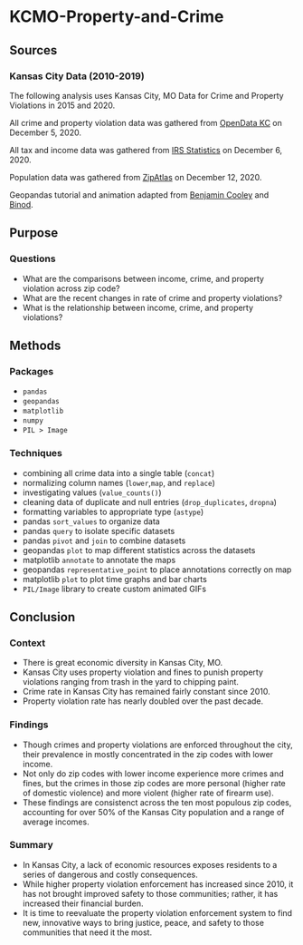 # KCMO-Property-and-Crime

## Sources

### Kansas City Data (2010-2019)
The following analysis uses Kansas City, MO Data for Crime and Property Violations in 2015 and 2020.

All crime and property violation data was gathered from [OpenData KC](https://data.kcmo.org/) on December 5, 2020.

All tax and income data was gathered from [IRS Statistics](https://www.irs.gov/statistics/soi-tax-stats-individual-income-tax-statistics-zip-code-data-soi) on December 6, 2020.

Population data was gathered from [ZipAtlas](http://zipatlas.com/us/mo/kansas-city/zip-code-comparison/population-density.htm) on December 12, 2020.

Geopandas tutorial and animation adapted from [Benjamin Cooley](https://towardsdatascience.com/how-to-make-a-gif-map-using-python-geopandas-and-matplotlib-cd8827cefbc8) and [Binod](https://stackoverflow.com/questions/753190/programmatically-generate-video-or-animated-gif-in-python).

## Purpose

### Questions
- What are the comparisons between income, crime, and property violation across zip code?
- What are the recent changes in rate of crime and property violations?
- What is the relationship between income, crime, and property violations?


## Methods

### Packages
- `pandas`
- `geopandas`
- `matplotlib`
- `numpy`
- `PIL > Image`

### Techniques
- combining all crime data into a single table (`concat`)
- normalizing column names (`lower`,`map`, and `replace`)
- investigating values (`value_counts()`)
- cleaning data of duplicate and null entries (`drop_duplicates`, `dropna`)
- formatting variables to appropriate type (`astype`)
- pandas `sort_values` to organize data
- pandas `query` to isolate specific datasets
- pandas `pivot` and `join` to combine datasets
- geopandas `plot` to map different statistics across the datasets
- matplotlib `annotate` to annotate the maps
- geopandas `representative_point` to place annotations correctly on map
- matplotlib `plot` to plot time graphs and bar charts
- `PIL/Image` library to create custom animated GIFs


## Conclusion

### Context
- There is great economic diversity in Kansas City, MO.
- Kansas City uses property violation and fines to punish property violations ranging from trash in the yard to chipping paint.
- Crime rate in Kansas City has remained fairly constant since 2010.
- Property violation rate has nearly doubled over the past decade.

### Findings
- Though crimes and property violations are enforced throughout the city, their prevalence in mostly concentrated in the zip codes with lower income.
- Not only do zip codes with lower income experience more crimes and fines, but the crimes in those zip codes are more personal (higher rate of domestic violence) and more violent (higher rate of firearm use).
- These findings are consistenct across the ten most populous zip codes, accounting for over 50% of the Kansas City population and a range of average incomes.

### Summary
- In Kansas City, a lack of economic resources exposes residents to a series of dangerous and costly consequences.
- While higher property violation enforcement has increased since 2010, it has not brought improved safety to those communities; rather, it has increased their financial burden.
- It is time to reevaluate the property violation enforcement system to find new, innovative ways to bring justice, peace, and safety to those communities that need it the most.
